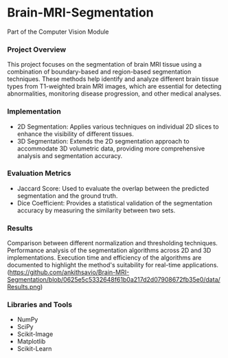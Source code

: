 # Brain-MRI-Segmentation
Part of the Computer Vision Module

### Project Overview
This project focuses on the segmentation of brain MRI tissue using a combination of boundary-based and region-based segmentation techniques. These methods help identify and analyze different brain tissue types from T1-weighted brain MRI images, which are essential for detecting abnormalities, monitoring disease progression, and other medical analyses.

### Implementation
* 2D Segmentation: Applies various techniques on individual 2D slices to enhance the visibility of different tissues.
* 3D Segmentation: Extends the 2D segmentation approach to accommodate 3D volumetric data, providing more comprehensive analysis and segmentation accuracy.
  
### Evaluation Metrics
* Jaccard Score: Used to evaluate the overlap between the predicted segmentation and the ground truth.
* Dice Coefficient: Provides a statistical validation of the segmentation accuracy by measuring the similarity between two sets.
  
### Results
Comparison between different normalization and thresholding techniques.
Performance analysis of the segmentation algorithms across 2D and 3D implementations.
Execution time and efficiency of the algorithms are documented to highlight the method's suitability for real-time applications.
(https://github.com/ankithsavio/Brain-MRI-Segmentation/blob/0625e5c5332648f61b0a217d2d07908672fb35e0/data/Results.png)
### Libraries and Tools
* NumPy
* SciPy
* Scikit-Image
* Matplotlib
* Scikit-Learn

